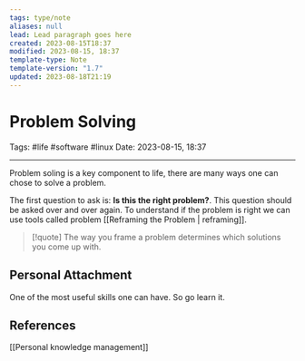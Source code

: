 ```yaml
---
tags: type/note
aliases: null
lead: Lead paragraph goes here
created: 2023-08-15T18:37
modified: 2023-08-15, 18:37
template-type: Note
template-version: "1.7"
updated: 2023-08-18T21:19
---
```


# Problem Solving

Tags: #life #software #linux 
Date: 2023-08-15, 18:37

---

Problem soling is a key component to life, there are many ways one can chose to solve a problem. 

The first question to ask is: **Is this the right problem?**. This question should be asked over and over again. To understand if the problem is right we can use tools called problem [[Reframing the Problem | reframing]].

> [!quote]
> The way you frame a problem determines which solutions you
> come up with.

## Personal Attachment

One of the most useful skills one can have. So go learn it. 

## References

[[Personal knowledge management]]
